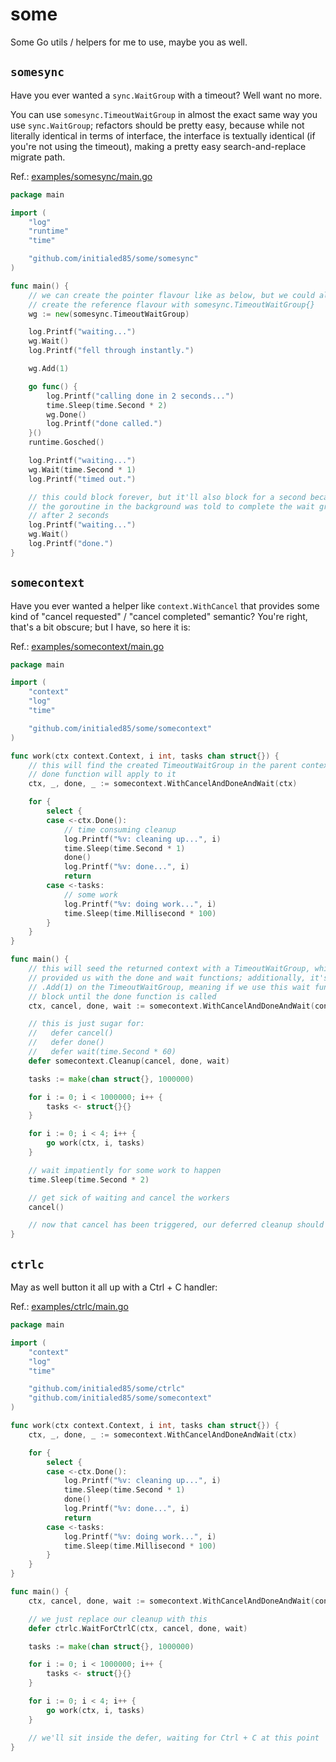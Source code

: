 # some

Some Go utils / helpers for me to use, maybe you as well.

## `somesync`

Have you ever wanted a `sync.WaitGroup` with a timeout? Well want no more.

You can use `somesync.TimeoutWaitGroup` in almost the exact same way you use `sync.WaitGroup`; refactors should be pretty easy, because while not literally identical in terms of interface, the interface is textually identical (if you're not using the timeout), making a pretty easy search-and-replace migrate path.

Ref.: [examples/somesync/main.go](examples/somesync/main.go)

```go
package main

import (
	"log"
	"runtime"
	"time"

	"github.com/initialed85/some/somesync"
)

func main() {
	// we can create the pointer flavour like as below, but we could also
	// create the reference flavour with somesync.TimeoutWaitGroup{}
	wg := new(somesync.TimeoutWaitGroup)

	log.Printf("waiting...")
	wg.Wait()
	log.Printf("fell through instantly.")

	wg.Add(1)

	go func() {
		log.Printf("calling done in 2 seconds...")
		time.Sleep(time.Second * 2)
		wg.Done()
		log.Printf("done called.")
	}()
	runtime.Gosched()

	log.Printf("waiting...")
	wg.Wait(time.Second * 1)
	log.Printf("timed out.")

	// this could block forever, but it'll also block for a second because
	// the goroutine in the background was told to complete the wait group
	// after 2 seconds
	log.Printf("waiting...")
	wg.Wait()
	log.Printf("done.")
}
```

## `somecontext`

Have you ever wanted a helper like `context.WithCancel` that provides some kind of "cancel requested" / "cancel completed" semantic? You're right, that's a bit obscure; but I have, so here it is:

Ref.: [examples/somecontext/main.go](examples/somecontext/main.go)

```go
package main

import (
	"context"
	"log"
	"time"

	"github.com/initialed85/some/somecontext"
)

func work(ctx context.Context, i int, tasks chan struct{}) {
	// this will find the created TimeoutWaitGroup in the parent context, so the
	// done function will apply to it
	ctx, _, done, _ := somecontext.WithCancelAndDoneAndWait(ctx)

	for {
		select {
		case <-ctx.Done():
			// time consuming cleanup
			log.Printf("%v: cleaning up...", i)
			time.Sleep(time.Second * 1)
			done()
			log.Printf("%v: done...", i)
			return
		case <-tasks:
			// some work
			log.Printf("%v: doing work...", i)
			time.Sleep(time.Millisecond * 100)
		}
	}
}

func main() {
	// this will seed the returned context with a TimeoutWaitGroup, which is what has
	// provided us with the done and wait functions; additionally, it's called
	// .Add(1) on the TimeoutWaitGroup, meaning if we use this wait function, it will
	// block until the done function is called
	ctx, cancel, done, wait := somecontext.WithCancelAndDoneAndWait(context.Background())

	// this is just sugar for:
	//   defer cancel()
	//   defer done()
	//   defer wait(time.Second * 60)
	defer somecontext.Cleanup(cancel, done, wait)

	tasks := make(chan struct{}, 1000000)

	for i := 0; i < 1000000; i++ {
		tasks <- struct{}{}
	}

	for i := 0; i < 4; i++ {
		go work(ctx, i, tasks)
	}

	// wait impatiently for some work to happen
	time.Sleep(time.Second * 2)

	// get sick of waiting and cancel the workers
	cancel()

	// now that cancel has been triggered, our deferred cleanup should gracefully shut us down
}
```

## `ctrlc`

May as well button it all up with a Ctrl + C handler:

Ref.: [examples/ctrlc/main.go](examples/ctrlc/main.go)

```go
package main

import (
	"context"
	"log"
	"time"

	"github.com/initialed85/some/ctrlc"
	"github.com/initialed85/some/somecontext"
)

func work(ctx context.Context, i int, tasks chan struct{}) {
	ctx, _, done, _ := somecontext.WithCancelAndDoneAndWait(ctx)

	for {
		select {
		case <-ctx.Done():
			log.Printf("%v: cleaning up...", i)
			time.Sleep(time.Second * 1)
			done()
			log.Printf("%v: done...", i)
			return
		case <-tasks:
			log.Printf("%v: doing work...", i)
			time.Sleep(time.Millisecond * 100)
		}
	}
}

func main() {
	ctx, cancel, done, wait := somecontext.WithCancelAndDoneAndWait(context.Background())

	// we just replace our cleanup with this
	defer ctrlc.WaitForCtrlC(ctx, cancel, done, wait)

	tasks := make(chan struct{}, 1000000)

	for i := 0; i < 1000000; i++ {
		tasks <- struct{}{}
	}

	for i := 0; i < 4; i++ {
		go work(ctx, i, tasks)
	}

	// we'll sit inside the defer, waiting for Ctrl + C at this point
}
```
